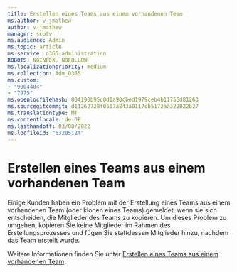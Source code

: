 ```yaml
---
title: Erstellen eines Teams aus einem vorhandenen Team
ms.author: v-jmathew
author: v-jmathew
manager: scotv
ms.audience: Admin
ms.topic: article
ms.service: o365-administration
ROBOTS: NOINDEX, NOFOLLOW
ms.localizationpriority: medium
ms.collection: Adm_O365
ms.custom:
- "9004404"
- "7975"
ms.openlocfilehash: 004190b95c0d1a98cbed1979ceb4b11755d81263
ms.sourcegitcommit: d11262728f0617a843a0117cb5172aa322022b27
ms.translationtype: MT
ms.contentlocale: de-DE
ms.lasthandoff: 03/08/2022
ms.locfileid: "63205124"
---
```

# <a name="creating-a-team-from-an-existing-team"></a>Erstellen eines Teams aus einem vorhandenen Team

Einige Kunden haben ein Problem mit der Erstellung eines Teams aus einem vorhandenen Team (oder klonen eines Teams) gemeldet, wenn sie sich entscheiden, die Mitglieder des Teams zu kopieren. Um dieses Problem zu umgehen, kopieren Sie keine Mitglieder im Rahmen des Erstellungsprozesses und fügen Sie stattdessen Mitglieder hinzu, nachdem das Team erstellt wurde.

Weitere Informationen finden Sie unter [Erstellen eines Teams aus einem vorhandenen Team](https://support.microsoft.com/office/create-a-team-from-an-existing-team-f41a759b-3101-4af6-93bd-6aba0e5d7635).
